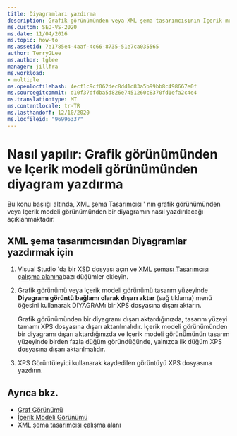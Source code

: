 ```yaml
---
title: Diyagramları yazdırma
description: Grafik görünümünden veya XML şema tasarımcısının Içerik modeli görünümünden diyagram yazdırmayı öğrenin.
ms.custom: SEO-VS-2020
ms.date: 11/04/2016
ms.topic: how-to
ms.assetid: 7e1785e4-4aaf-4c66-8735-51e7ca035565
author: TerryGLee
ms.author: tglee
manager: jillfra
ms.workload:
- multiple
ms.openlocfilehash: 4ecf1c9cf062dec8dd1d83a5b99bb8c498667e0f
ms.sourcegitcommit: d10f37dfdba5d826e7451260c8370fd1efa2c4e4
ms.translationtype: MT
ms.contentlocale: tr-TR
ms.lasthandoff: 12/10/2020
ms.locfileid: "96996337"
---
```

# <a name="how-to-print-diagrams-from-the-graph-view-and-the-content-model-view"></a>Nasıl yapılır: Grafik görünümünden ve Içerik modeli görünümünden diyagram yazdırma

Bu konu başlığı altında, XML şema Tasarımcısı ' nın grafik görünümünden veya Içerik modeli görünümünden bir diyagramın nasıl yazdırılacağı açıklanmaktadır.

## <a name="to-print-diagrams-from-the-xml-schema-designer"></a>XML şema tasarımcısından Diyagramlar yazdırmak için

1. Visual Studio 'da bir XSD dosyası açın ve [XML şeması Tasarımcısı çalışma alanına](../xml-tools/xml-schema-designer-workspace.md)bazı düğümler ekleyin.

2. Grafik görünümü veya Içerik modeli görünümü tasarım yüzeyinde **Diyagramı görüntü bağlamı olarak dışarı aktar** (sağ tıklama) menü öğesini kullanarak DIYAGRAMı bir XPS dosyasına dışarı aktarın.

     Grafik görünümünden bir diyagramı dışarı aktardığınızda, tasarım yüzeyi tamamı XPS dosyasına dışarı aktarılmalıdır. İçerik modeli görünümünden bir diyagramı dışarı aktardığınızda ve Içerik modeli görünümünün tasarım yüzeyinde birden fazla düğüm göründüğünde, yalnızca ilk düğüm XPS dosyasına dışarı aktarılmalıdır.

3. XPS Görüntüleyici kullanarak kaydedilen görüntüyü XPS dosyasına yazdırın.

## <a name="see-also"></a>Ayrıca bkz.

- [Graf Görünümü](../xml-tools/graph-view.md)
- [İçerik Modeli Görünümü](../xml-tools/content-model-view.md)
- [XML şema tasarımcısı çalışma alanı](../xml-tools/xml-schema-designer-workspace.md)
